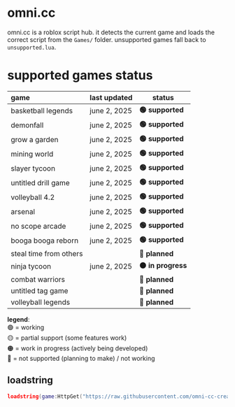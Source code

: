 # omni.cc
omni.cc is a roblox script hub. it detects the current game and loads the correct script from the `Games/` folder. unsupported games fall back to `unsupported.lua`.


# **supported games status**
| game                   | last updated | status             |
|:-----------------------|:-------------|--------------------|
| basketball legends     | june 2, 2025 | **🟢 supported**   |
| demonfall              | june 2, 2025 | **🟢 supported**   |
| grow a garden          | june 2, 2025 | **🟢 supported**   |
| mining world           | june 2, 2025 | **🟢 supported**   |
| slayer tycoon          | june 2, 2025 | **🟢 supported**   |
| untitled drill game    | june 2, 2025 | **🟢 supported**   |
| volleyball 4.2         | june 2, 2025 | **🟢 supported**   |
| arsenal                | june 2, 2025 | **🟢 supported**   |
| no scope arcade        | june 2, 2025 | **🟢 supported**   |
| booga booga reborn     | june 2, 2025 | **🟢 supported**   |
| steal time from others |              | **🔴 planned**     |
| ninja tycoon           | june 2, 2025 | **🟠 in progress** |
| combat warriors        |              | **🔴 planned**     |
| untitled tag game      |              | **🔴 planned**     |
| volleyball legends     |              | **🔴 planned**     |





**legend**:  
🟢 = working  
🟡 = partial support (some features work)  
🟠 = work in progress (actively being developed)  
🔴 = not supported (planning to make) / not working



## loadstring
```lua
loadstring(game:HttpGet("https://raw.githubusercontent.com/omni-cc-create/omni.cc/main/loader.lua"))()
```

